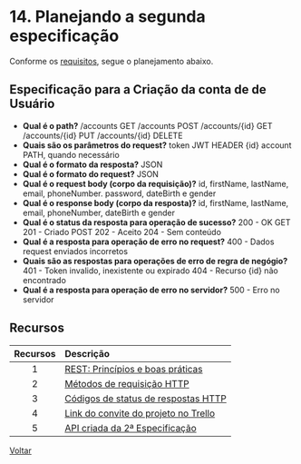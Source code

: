 # 14. Planejando a segunda especificação

Conforme os [requisitos](requirements.md), segue o planejamento abaixo.

## Especificação para a Criação da conta de de Usuário

- **Qual é o path?**
  /accounts GET
  /accounts POST
  /accounts/{id} GET
  /accounts/{id} PUT 
  /accounts/{id} DELETE
- **Quais são os parâmetros do request?**
  token JWT HEADER
  {id} account PATH, quando necessário
- **Qual é o formato da resposta?**
  JSON
- **Qual é  o formato do request?**
  JSON
- **Qual é o request body (corpo da requisição)?**
  id, firstName, lastName, email, phoneNumber. password, dateBirth e gender
- **Qual é o response body (corpo da resposta)?**
  id, firstName, lastName, email, phoneNumber, dateBirth e gender
- **Qual é o status da resposta para operação de sucesso?**
  200 - OK GET
  201 - Criado POST
  202 - Aceito
  204 - Sem conteúdo
- **Qual é a resposta para operação de erro no request?**
  400 -  Dados request enviados incorretos
- **Quais são as respostas para operações de erro de regra de negógio?**
  401 - Token invalido, inexistente ou expirado
  404 - Recurso {id} não encontrado
- **Qual é a resposta para operação de erro no servidor?**
  500 - Erro no servidor

## Recursos

| Recursos | Descrição |
| :---: | :--- |
|1| [REST: Princípios e boas práticas](https://blog.caelum.com.br/rest-principios-e-boas-praticas/)|
|2|[Métodos de requisição HTTP](https://developer.mozilla.org/pt-BR/docs/Web/HTTP/Methods)|
|3|[Códigos de status de respostas HTTP](https://developer.mozilla.org/pt-BR/docs/Web/HTTP/Status)
|4|[Link do convite do projeto no Trello](https://trello.com/invite/b/4eTU8iBJ/5ff76a13305f4b06d39fcf4e9c8b7bac/aprenda-a-criar-especifica%C3%A7%C3%B5es-de-apis-com-swagger-e-openap)
|5|[API criada da 2ª Especificação](../project-children-progress/especificacao_criacao_conta_usuario.yml)|

[Voltar](../README.md)
